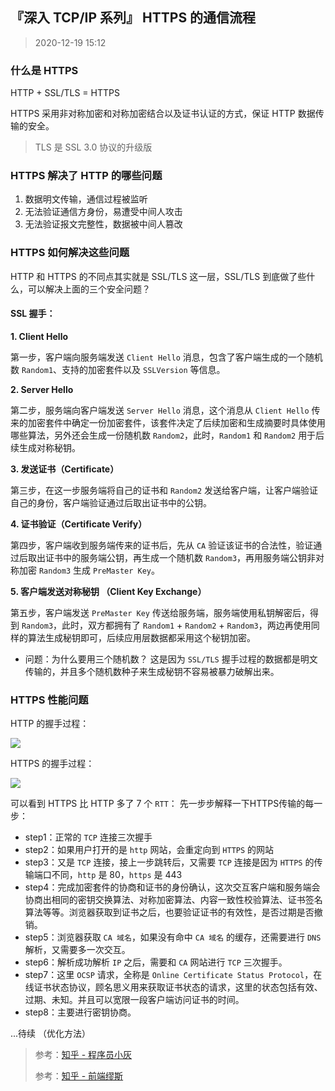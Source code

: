## 『深入 TCP/IP 系列』 HTTPS 的通信流程

> 2020-12-19 15:12

### 什么是 HTTPS

HTTP + SSL/TLS = HTTPS

HTTPS 采用非对称加密和对称加密结合以及证书认证的方式，保证 HTTP 数据传输的安全。

> TLS 是 SSL 3.0 协议的升级版

### HTTPS 解决了 HTTP 的哪些问题

1. 数据明文传输，通信过程被监听
2. 无法验证通信方身份，易遭受中间人攻击
3. 无法验证报文完整性，数据被中间人篡改

### HTTPS 如何解决这些问题

HTTP 和 HTTPS 的不同点其实就是 SSL/TLS 这一层，SSL/TLS 到底做了些什么，可以解决上面的三个安全问题？

#### SSL 握手： 

**1. Client Hello**

第一步，客户端向服务端发送 `Client Hello` 消息，包含了客户端生成的一个随机数 `Random1`、支持的加密套件以及 `SSLVersion` 等信息。

**2. Server Hello**

第二步，服务端向客户端发送 `Server Hello` 消息，这个消息从 `Client Hello` 传来的加密套件中确定一份加密套件，该套件决定了后续加密和生成摘要时具体使用哪些算法，另外还会生成一份随机数 `Random2`，此时，`Random1` 和 `Random2` 用于后续生成对称秘钥。

**3. 发送证书（Certificate）**

第三步，在这一步服务端将自己的证书和 `Random2` 发送给客户端，让客户端验证自己的身份，客户端验证通过后取出证书中的公钥。

**4. 证书验证（Certificate Verify）**

第四步，客户端收到服务端传来的证书后，先从 `CA` 验证该证书的合法性，验证通过后取出证书中的服务端公钥，再生成一个随机数 `Random3`，再用服务端公钥非对称加密 `Random3` 生成 `PreMaster Key`。

**5. 客户端发送对称秘钥 （Client Key Exchange）**

第五步，客户端发送 `PreMaster Key` 传送给服务端，服务端使用私钥解密后，得到 `Random3`，此时，双方都拥有了 `Random1` + `Random2` + `Random3`，两边再使用同样的算法生成秘钥即可，后续应用层数据都采用这个秘钥加密。

+ 问题：为什么要用三个随机数？
这是因为 `SSL/TLS` 握手过程的数据都是明文传输的，并且多个随机数种子来生成秘钥不容易被暴力破解出来。

### HTTPS 性能问题

HTTP 的握手过程：

![](/images/NetWork/http握手.jpg)

HTTPS 的握手过程：

![](/images/NetWork/https握手.jpg)


可以看到 HTTPS 比 HTTP 多了 7 个 `RTT`：
先一步步解释一下HTTPS传输的每一步：
+ step1：正常的 `TCP` 连接三次握手
+ step2：如果用户打开的是 `http` 网站，会重定向到 `HTTPS` 的网站
+ step3：又是 `TCP` 连接，接上一步跳转后，又需要 `TCP` 连接是因为 `HTTPS` 的传输端口不同，`http` 是 80，`https` 是 443
+ step4：完成加密套件的协商和证书的身份确认，这次交互客户端和服务端会协商出相同的密钥交换算法、对称加密算法、内容一致性校验算法、证书签名算法等等。浏览器获取到证书之后，也要验证证书的有效性，是否过期是否撤销。
+ step5：浏览器获取 `CA 域名`，如果没有命中 `CA 域名` 的缓存，还需要进行 `DNS` 解析，又需要多一次交互。
+ step6：解析成功解析 `IP` 之后，需要和 `CA` 网站进行 `TCP` 三次握手。
+ step7：这里 `OCSP` 请求，全称是 `Online Certificate Status Protocol`，在线证书状态协议，顾名思义用来获取证书状态的请求，这里的状态包括有效、过期、未知。并且可以宽限一段客户端访问证书的时间。
+ step8：主要进行密钥协商。

...待续 （优化方法）


> 参考：[知乎 - 程序员小灰](https://zhuanlan.zhihu.com/p/57142784)
>
> 参考：[知乎 - 前端缪斯](https://zhuanlan.zhihu.com/p/158593966)